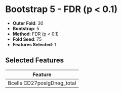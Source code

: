 # Bootstrap 5 - FDR (p < 0.1)

- **Outer Fold**: 30
- **Bootstrap**: 5
- **Method**: FDR (p < 0.1)
- **Fold Seed**: 75
- **Features Selected**: 1

## Selected Features

| Feature |
|---------|
| Bcells CD27posIgDneg_total |
